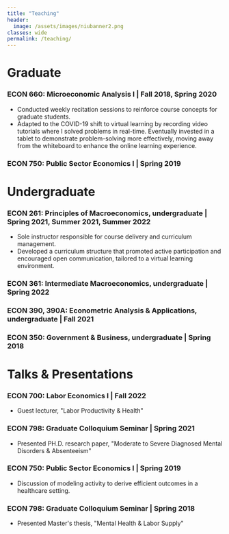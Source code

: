 ```yaml
---
title: "Teaching"
header:
  image: /assets/images/niubanner2.png
classes: wide
permalink: /teaching/
---
```


# Graduate

### ECON 660: Microeconomic Analysis I | Fall 2018, Spring 2020
- Conducted weekly recitation sessions to reinforce course concepts for graduate students.
- Adapted to the COVID-19 shift to virtual learning by recording video tutorials where I solved problems in real-time. Eventually invested in a tablet to demonstrate problem-solving more effectively, moving away from the whiteboard to enhance the online learning experience.

### ECON 750: Public Sector Economics I | Spring 2019


# Undergraduate

### ECON 261: Principles of Macroeconomics, undergraduate | Spring 2021, Summer 2021, Summer 2022
- Sole instructor responsible for course delivery and curriculum management.
- Developed a curriculum structure that promoted active participation and encouraged open communication, tailored to a virtual learning environment.

### ECON 361: Intermediate Macroeconomics, undergraduate | Spring 2022

### ECON 390, 390A: Econometric Analysis & Applications, undergraduate | Fall 2021

### ECON 350: Government & Business, undergraduate | Spring 2018




# Talks & Presentations
### ECON 700: Labor Economics I | Fall 2022
- Guest lecturer,  "Labor Productivity & Health"
### ECON 798: Graduate Colloquium Seminar | Spring 2021
- Presented PH.D. research paper, "Moderate to Severe Diagnosed Mental Disorders & Absenteeism" 
### ECON 750: Public Sector Economics I | Spring 2019
- Discussion of modeling activity to derive efficient outcomes in a healthcare setting.  
### ECON 798: Graduate Colloquium Seminar | Spring 2018
 - Presented Master's thesis, "Mental Health & Labor Supply" 

